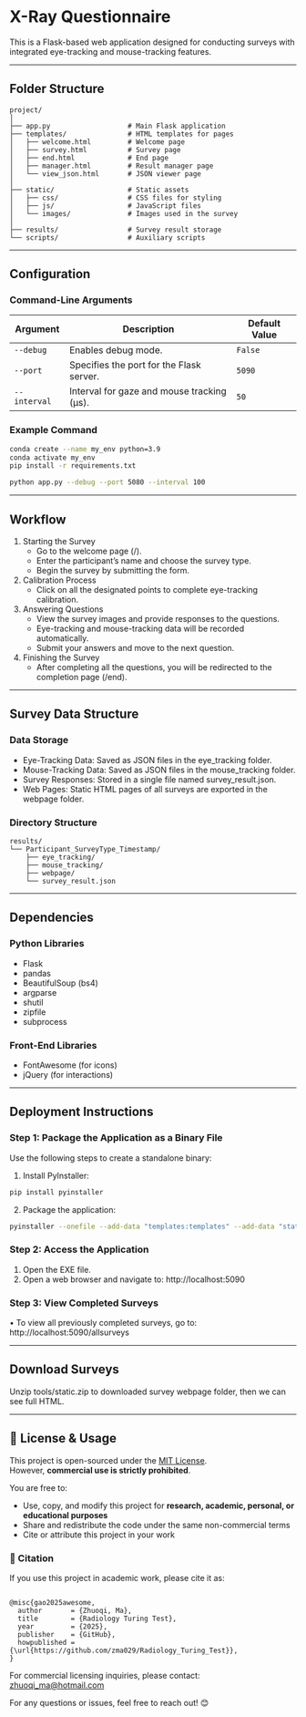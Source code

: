 # X-Ray Questionnaire

This is a Flask-based web application designed for conducting surveys with integrated eye-tracking and mouse-tracking features.

---


## Folder Structure
```
project/
│
├── app.py                   # Main Flask application
├── templates/               # HTML templates for pages
│   ├── welcome.html         # Welcome page
│   ├── survey.html          # Survey page
│   ├── end.html             # End page
│   ├── manager.html         # Result manager page
│   └── view_json.html       # JSON viewer page
│
├── static/                  # Static assets
│   ├── css/                 # CSS files for styling
│   ├── js/                  # JavaScript files
│   └── images/              # Images used in the survey
│
├── results/                 # Survey result storage
└── scripts/                 # Auxiliary scripts
```
---

## Configuration

### Command-Line Arguments

| Argument         | Description                                 | Default Value |
|------------------|---------------------------------------------|---------------|
| `--debug`        | Enables debug mode.                        | `False`       |
| `--port`         | Specifies the port for the Flask server.   | `5090`        |
| `--interval`     | Interval for gaze and mouse tracking (µs). | `50`          |

### Example Command
```bash
conda create --name my_env python=3.9
conda activate my_env
pip install -r requirements.txt
```
```bash
python app.py --debug --port 5080 --interval 100
```

---

## Workflow

1. Starting the Survey
	* Go to the welcome page (/).
	* Enter the participant’s name and choose the survey type.
	* Begin the survey by submitting the form.
2. Calibration Process
	* Click on all the designated points to complete eye-tracking calibration.
3. Answering Questions
	* View the survey images and provide responses to the questions.
	* Eye-tracking and mouse-tracking data will be recorded automatically.
	* Submit your answers and move to the next question.
4. Finishing the Survey
	* After completing all the questions, you will be redirected to the completion page (/end).

---

## Survey Data Structure

### Data Storage
* Eye-Tracking Data: Saved as JSON files in the eye_tracking folder.
* Mouse-Tracking Data: Saved as JSON files in the mouse_tracking folder.
* Survey Responses: Stored in a single file named survey_result.json.
* Web Pages: Static HTML pages of all surveys are exported in the webpage folder.

### Directory Structure
```
results/
└── Participant_SurveyType_Timestamp/
    ├── eye_tracking/
    ├── mouse_tracking/
    ├── webpage/
    └── survey_result.json
```

---

## Dependencies

### Python Libraries
* Flask
* pandas
* BeautifulSoup (bs4)
* argparse
* shutil
* zipfile
* subprocess

### Front-End Libraries
* FontAwesome (for icons)
* jQuery (for interactions)

---

## Deployment Instructions

### Step 1: Package the Application as a Binary File

Use the following steps to create a standalone binary:

1. Install PyInstaller:
```bash
pip install pyinstaller
```

2. Package the application:
```bash
pyinstaller --onefile --add-data "templates:templates" --add-data "static:static" --add-data "results:results" --add-data "scripts:scripts" --add-data "nodejs:nodejs" --add-data "node_modules:node_modules" app.py 
```

### Step 2: Access the Application
1. Open the EXE file. 
2. Open a web browser and navigate to: http://localhost:5090

### Step 3: View Completed Surveys
• To view all previously completed surveys, go to: http://localhost:5090/allsurveys

---
## Download Surveys

Unzip tools/static.zip to downloaded survey webpage folder, then we can see full HTML.  

---

## 📄 License & Usage

This project is open-sourced under the [MIT License](./LICENSE).  
However, **commercial use is strictly prohibited**.

You are free to:
- Use, copy, and modify this project for **research, academic, personal, or educational purposes**
- Share and redistribute the code under the same non-commercial terms
- Cite or attribute this project in your work

### 📖 Citation

If you use this project in academic work, please cite it as:

```bibteex

@misc{gao2025awesome,
  author       = {Zhuoqi, Ma},
  title        = {Radiology Turing Test},
  year         = {2025},
  publisher    = {GitHub},
  howpublished = {\url{https://github.com/zma029/Radiology_Turing_Test}},
}
```

For commercial licensing inquiries, please contact: zhuoqi_ma@hotmail.com

For any questions or issues, feel free to reach out! 😊
